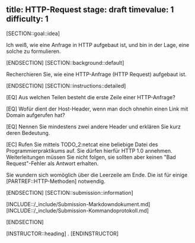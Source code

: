 title: HTTP-Request
stage: draft
timevalue: 1
difficulty: 1
---
[SECTION::goal::idea]

Ich weiß, wie eine Anfrage in HTTP aufgebaut ist, und bin in der Lage, eine solche zu formulieren.

[ENDSECTION]
[SECTION::background::default]

Recherchieren Sie, wie eine HTTP-Anfrage (HTTP Request) aufgebaut ist.

[ENDSECTION]
[SECTION::instructions::detailed]

[EQ] Aus welchen Teilen besteht die erste Zeile einer HTTP-Anfrage?

[EQ] Wofür dient der Host-Header, wenn man doch ohnehin einen Link mit Domain aufgerufen hat?

[EQ] Nennen Sie mindestens zwei andere Header und erklären Sie kurz deren Bedeutung. 

[EC] Rufen Sie mittels TODO_2:netcat eine beliebige Datei des Programmierpraktikums 
auf.
Sie dürfen hierfür HTTP 1.0 annehmen. Weiterleitungen müssen Sie nicht folgen, sie sollten
aber keinen "Bad Request"-Fehler als Antwort erhalten.

Sie wundern sich womöglich über die Leerzeile am Ende. Die ist für einige [PARTREF::HTTP-Methoden]
notwendig.

[ENDSECTION]
[SECTION::submission::information]

[INCLUDE::/_include/Submission-Markdowndokument.md]
[INCLUDE::/_include/Submission-Kommandoprotokoll.md]

[ENDSECTION]

[INSTRUCTOR::heading]
.
[ENDINSTRUCTOR]
